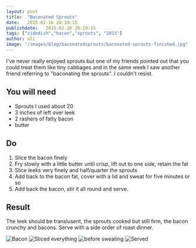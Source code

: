 ```yaml
---
layout: post
title:  "Baconated Sprouts"
date:   2015-02-16 20:19:15
publishdate:   2015-02-16 20:19:15
tags: ["sidedish","bacon","sprouts", "2015"]
author: oli
image: "/images/blog/baconatedsprouts/baconated-sprouts-finished.jpg"
---
```


I've never really enjoyed sprouts but one of my friends pointed out that you could treat them like tiny cabbages and in the same week I saw another friend referring to "baconating the sprouts".  I couldn't resist.


## You will need

* Sprouts I used about 20
* 3 inches of left over leek
* 2 rashers of fatty bacon
* butter

## Do

1. Slice the bacon finely
2. Fry slowly with a little butter until crisp, lift out to one side, retain the fat
3. Slice leeks very finely and half/quarter the sprouts
4. Add back to the bacon fat, cover with a lid and sweat for five minutes or so
5. Add back the bacon, stir it all round and serve.

## Result

The leek should be translusent, the sprouts cooked but still firm, the bacon crunchy and bacons. Serve with a side order of roast dinner.

![Bacon](/images/blog/baconatedsprouts/baconated-sprouts-bacon.jpg "Bacon")
![Sliced everything](/images/blog/baconatedsprouts/baconated-sprouts-sprouts.jpg "Sliced everything")
![before sweating](/images/blog/baconatedsprouts/baconated-sprouts-precooking.jpg "Before sweating")
![Served](/images/blog/baconatedsprouts/baconated-sprouts-finished.jpg "Served")


